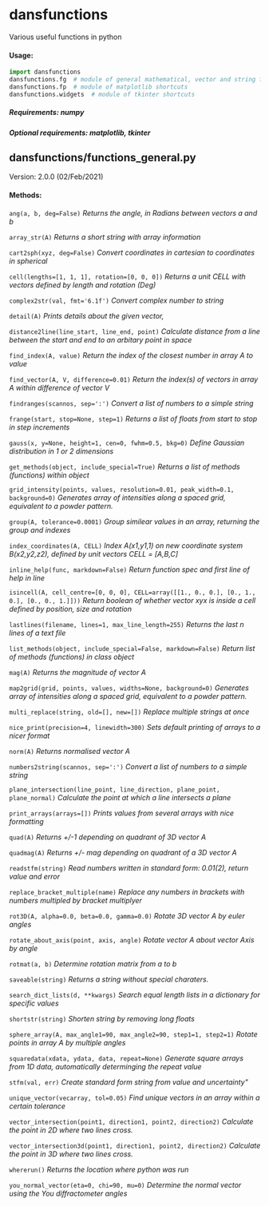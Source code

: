 # dansfunctions
Various useful functions in python

#### Usage:
```python
import dansfunctions
dansfunctions.fg  # module of general mathematical, vector and string format functions
dansfunctions.fp  # module of matplotlib shortcuts
dansfunctions.widgets  # module of tkinter shortcuts
```

##### Requirements: *numpy*
##### Optional requirements: *matplotlib*, *tkinter*


## dansfunctions/functions_general.py
Version: 2.0.0 (02/Feb/2021)

#### Methods:
`ang(a, b, deg=False)`	*Returns the angle, in Radians between vectors a and b*

`array_str(A)`	*Returns a short string with array information*

`cart2sph(xyz, deg=False)`	*Convert coordinates in cartesian to coordinates in spherical*

`cell(lengths=[1, 1, 1], rotation=[0, 0, 0])`	*Returns a unit CELL with vectors defined by length and rotation (Deg)*

`complex2str(val, fmt='6.1f')`	*Convert complex number to string*

`detail(A)`	*Prints details about the given vector,*

`distance2line(line_start, line_end, point)`	*Calculate distance from a line between the start and end to an arbitary point in space*

`find_index(A, value)`	*Return the index of the closest number in array A to value*

`find_vector(A, V, difference=0.01)`	*Return the index(s) of vectors in array A within difference of vector V*

`findranges(scannos, sep=':')`	*Convert a list of numbers to a simple string*

`frange(start, stop=None, step=1)`	*Returns a list of floats from start to stop in step increments*

`gauss(x, y=None, height=1, cen=0, fwhm=0.5, bkg=0)`	*Define Gaussian distribution in 1 or 2 dimensions*

`get_methods(object, include_special=True)`	*Returns a list of methods (functions) within object*

`grid_intensity(points, values, resolution=0.01, peak_width=0.1, background=0)`	*Generates array of intensities along a spaced grid, equivalent to a powder pattern.*

`group(A, tolerance=0.0001)`	*Group similear values in an array, returning the group and indexes*

`index_coordinates(A, CELL)`	*Index A(x1,y1,1) on new coordinate system B(x2,y2,z2), defined by unit vectors CELL = [A,B,C]*

`inline_help(func, markdown=False)`	*Return function spec and first line of help in line*

`isincell(A, cell_centre=[0, 0, 0], CELL=array([[1., 0., 0.],
       [0., 1., 0.],
       [0., 0., 1.]]))`	*Return boolean of whether vector xyx is inside a cell defined by position, size and rotation*

`lastlines(filename, lines=1, max_line_length=255)`	*Returns the last n lines of a text file*

`list_methods(object, include_special=False, markdown=False)`	*Return list of methods (functions) in class object*

`mag(A)`	*Returns the magnitude of vector A*

`map2grid(grid, points, values, widths=None, background=0)`	*Generates array of intensities along a spaced grid, equivalent to a powder pattern.*

`multi_replace(string, old=[], new=[])`	*Replace multiple strings at once*

`nice_print(precision=4, linewidth=300)`	*Sets default printing of arrays to a nicer format*

`norm(A)`	*Returns normalised vector A*

`numbers2string(scannos, sep=':')`	*Convert a list of numbers to a simple string*

`plane_intersection(line_point, line_direction, plane_point, plane_normal)`	*Calculate the point at which a line intersects a plane*

`print_arrays(arrays=[])`	*Prints values from several arrays with nice formatting*

`quad(A)`	*Returns +/-1 depending on quadrant of 3D vector A*

`quadmag(A)`	*Returns +/- mag depending on quadrant of a 3D vector A*

`readstfm(string)`	*Read numbers written in standard form: 0.01(2), return value and error*

`replace_bracket_multiple(name)`	*Replace any numbers in brackets with numbers multipled by bracket multiplyer*

`rot3D(A, alpha=0.0, beta=0.0, gamma=0.0)`	*Rotate 3D vector A by euler angles*

`rotate_about_axis(point, axis, angle)`	*Rotate vector A about vector Axis by angle*

`rotmat(a, b)`	*Determine rotation matrix from a to b*

`saveable(string)`	*Returns a string without special charaters.*

`search_dict_lists(d, **kwargs)`	*Search equal length lists in a dictionary for specific values*

`shortstr(string)`	*Shorten string by removing long floats*

`sphere_array(A, max_angle1=90, max_angle2=90, step1=1, step2=1)`	*Rotate points in array A by multiple angles*

`squaredata(xdata, ydata, data, repeat=None)`	*Generate square arrays from 1D data, automatically determinging the repeat value*

`stfm(val, err)`	*Create standard form string from value and uncertainty"*

`unique_vector(vecarray, tol=0.05)`	*Find unique vectors in an array within a certain tolerance*

`vector_intersection(point1, direction1, point2, direction2)`	*Calculate the point in 2D where two lines cross.*

`vector_intersection3d(point1, direction1, point2, direction2)`	*Calculate the point in 3D where two lines cross.*

`whererun()`	*Returns the location where python was run*

`you_normal_vector(eta=0, chi=90, mu=0)`	*Determine the normal vector using the You diffractometer angles*

